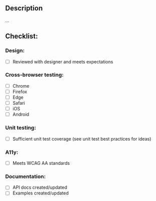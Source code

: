 ## Description

...

## Checklist:

### Design:
- [ ] Reviewed with designer and meets expectations

### Cross-browser testing:
- [ ] Chrome
- [ ] Firefox
- [ ] Edge
- [ ] Safari
- [ ] iOS
- [ ] Android

### Unit testing:
- [ ] Sufficient unit test coverage (see unit test best practices for ideas)

### A11y:
- [ ] Meets WCAG AA standards

### Documentation:
- [ ] API docs created/updated
- [ ] Examples created/updated
